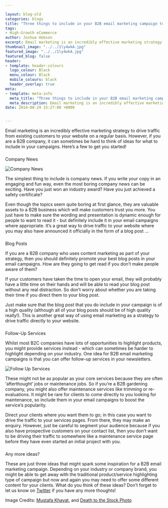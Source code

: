 ```yaml
--- 

layout: blog-old
categories: blogs
title: "Three things to include in your B2B email marketing campaign to drive more traffic to your site."
tags:
- High-Growth eCommerce
author: Joshua Hobson
excerpt: Email marketing is an incredibly effective marketing strategy to drive traffic from existing customers to your website on a regular basis. However, if you are a B2B company, it can sometimes be hard to think of ideas for what to include in your campaigns. Here’s a few to get you started!
thumbnail_image: "../../1ly4wkA.jpg"
featured_image: "../../1ly4wkA.jpg"
featured_blog: false
header:
- template: header-colours
  logo_colour: Black
  menu_colour: Black
  mobile_colours: black
  header_overlay: true
meta:
- template: meta-info
  meta_title: "Three things to include in your B2B email marketing campaign to drive more traffic to your site."
  meta_description: Email marketing is an incredibly effective marketing strategy to drive traffic from existing customers to your website on a regular basis. However, if you are a B2B company, it can sometimes be hard to think of ideas for what to include in your campaigns. Here’s a few to get you started!
date: 2014-08-29 15:27:00 +0000


--- 
```

Email marketing is an incredibly effective marketing strategy to drive traffic from existing customers to your website on a regular basis. However, if you are a B2B company, it can sometimes be hard to think of ideas for what to include in your campaigns. Here’s a few to get you started!

###   
Company News

![Company News](../../6695821139_ef05093736_b.jpg)

The simplest thing to include is company news. If you write your copy in an engaging and fun way, even the most boring company news can be exciting. Have you just won an industry award? Have you just achieved a safety certificate?

Even though the topics seem quite boring at first glance, they are valuable assets to a B2B business which will make customers trust you more. You just have to make sure the wording and presentation is dynamic enough for people to want to read it - but definitely include it in your email campaigns where appropriate. It’s a great way to drive traffic to your website where you may also have announced it officially in the form of a blog post …

###   
Blog Posts

If you are a B2B company who uses content marketing as part of your strategy, then you should definitely promote your best blog posts in your email campaigns. How are they going to get read if you don’t make people aware of them?

If your customers have taken the time to open your email, they will probably have a little time on their hands and will be able to read your blog post without any real distraction. So don’t worry about whether you are taking their time if you direct them to your blog post.

Just make sure that the blog post that you do include in your campaign is of a high quality (although all of your blog posts should be of high quality really!). This is another great way of using email marketing as a strategy to drive traffic directly to your website.

###   
Follow-Up Services

Whilst most B2C companies have lots of opportunities to highlight products, you might provide services instead - which can sometimes be harder to highlight depending on your industry. One idea for B2B email marketing campaigns is that you can offer follow-up services in your newsletters.

![Follow Up Services](../../DeathtoStock_Spring1.jpg)

These might not be as popular as your core services because they are often ‘afterthought’ jobs or maintenance jobs. So if you’re a B2B gardening company, you might also offer maintenance services like trimming or re-evaluations. It might be rare for clients to come directly to you looking for maintenance, so include them in your email campaigns to boost the service’s popularity.

Direct your clients where you want them to go; in this case you want to drive the traffic to your services pages. From there, they may make an enquiry. However, just be careful to segment your audience because if you also have prospective customers on your contact list, then you don’t want to be driving their traffic to somewhere like a maintenance service page before they have even started an initial project with you.

###   
Any more ideas?

These are just three ideas that might spark some inspiration for a B2B email marketing campaign. Depending on your industry or company brand, you might be able to get away with the traditional product/service highlighting type of campaign but now and again you may need to offer some different content for your clients. What do you think of these ideas? Don’t forget to let us know on [Twitter](https://www.twitter.com/statementagency) if you have any more thoughts!

  
Image Credits: [Mustafa Khayat](https://www.flickr.com/photos/mustafakhayat/6695821139/), and [Death to the Stock Photo](https://deathtothestockphoto.com/)